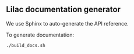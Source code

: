 ## Lilac documentation generator

We use Sphinx to auto-generate the API reference.

To generate documentation:

```bash
./build_docs.sh
```
